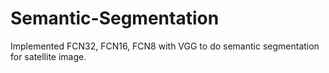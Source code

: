 # Semantic-Segmentation
 Implemented FCN32, FCN16, FCN8 with VGG to do semantic segmentation for satellite image.
